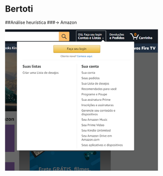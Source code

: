# Bertoti

##Análise heurística
###-> Amazon

![](https://github.com/fabiaalv3s/Bertoti/blob/main/IHC/imagens/sad.png)
